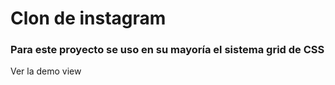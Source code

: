 # Clon de instagram
### Para este proyecto se uso en su mayoría el sistema grid de CSS
Ver la demo view